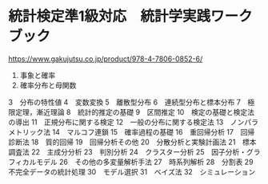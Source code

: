 # 統計検定準1級対応　統計学実践ワークブック

https://www.gakujutsu.co.jp/product/978-4-7806-0852-6/

1. 事象と確率
1. 確率分布と母関数

3　分布の特性値
4　変数変換
5　離散型分布
6　連続型分布と標本分布
7　極限定理，漸近理論
8　統計的推定の基礎
9　区間推定
10　検定の基礎と検定法の導出
11　正規分布に関する検定
12　一般の分布に関する検定法
13　ノンパラメトリック法
14　マルコフ連鎖
15　確率過程の基礎
16　重回帰分析
17　回帰診断法
18　質的回帰
19　回帰分析その他
20　分散分析と実験計画法
21　標本調査法
22　主成分分析
23　判別分析
24　クラスター分析
25　因子分析・グラフィカルモデル
26　その他の多変量解析手法
27　時系列解析
28　分割表
29　不完全データの統計処理
30　モデル選択
31　ベイズ法
32　シミュレーション
